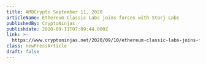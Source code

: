 ```yaml
---
title: AMBCrypto September 11, 2020
articleName: Ethereum Classic Labs joins forces with Storj Labs
publishedBy: CryptoNinjas
publishdate: 2020-09-11T07:09:44.000Z
link: >-
  https://www.cryptoninjas.net/2020/09/10/ethereum-classic-labs-joins-forces-with-storj-labs/
class: newPressArticle
draft: false
---
```

